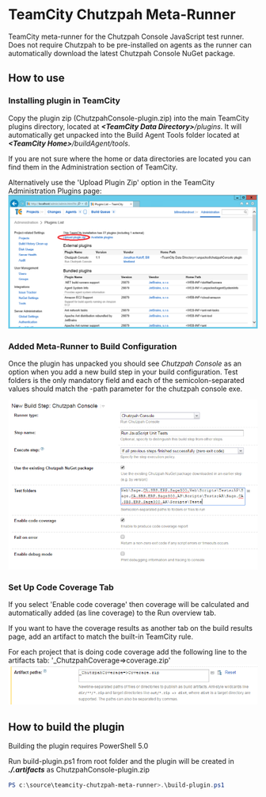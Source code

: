 # TeamCity Chutzpah Meta-Runner
TeamCity meta-runner for the Chutzpah Console JavaScript test runner. Does not require Chutzpah to be pre-installed on agents as the runner can automatically download the latest
Chutzpah Console NuGet package.

## How to use

### Installing plugin in TeamCity
Copy the plugin zip (ChutzpahConsole-plugin.zip) into the main TeamCity plugins directory, located at _**\<TeamCity Data Directory\>**/plugins_. 
It will automatically get unpacked into the Build Agent Tools folder located at _**\<TeamCity Home\>**/buildAgent/tools_.

If you are not sure where the home or data directories are located you can find them in the Administration section of TeamCity.

Alternatively use the 'Upload Plugin Zip' option in the TeamCity Administration Plugins page:
![Upload Plugin zip](assets/teamcity-upload-plugin.png)

### Added Meta-Runner to Build Configuration

Once the plugin has unpacked you should see _Chutzpah Console_ as an option when you add a new build step in your build configuration. Test folders is the only mandatory field 
and each of the semicolon-separated values should match the -path parameter for the chutzpah console exe.

![Set up build step](assets/teamcity-build-step.png)

### Set Up Code Coverage Tab
If you select 'Enable code coverage' then coverage will be calculated and automatically added (as line coverage) to the Run overview tab.

If you want to have the coverage results as another tab on the build results page, add an artifact to match the built-in TeamCity rule.

For each project that is doing code coverage add the following line to the artifacts tab: '_ChutzpahCoverage=>coverage.zip'
![Set up code coverage tab](assets/teamcity-build-artifacts.png)

## How to build the plugin

Building the plugin requires PowerShell 5.0

Run build-plugin.ps1 from root folder and the plugin will be created in _**./.artifacts**_ as ChutzpahConsole-plugin.zip 
````PowerShell
PS c:\source\teamcity-chutzpah-meta-runner>.\build-plugin.ps1
````

